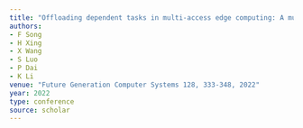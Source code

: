```yaml
---
title: "Offloading dependent tasks in multi-access edge computing: A multi-objective reinforcement learning approach"
authors:
- F Song
- H Xing
- X Wang
- S Luo
- P Dai
- K Li
venue: "Future Generation Computer Systems 128, 333-348, 2022"
year: 2022
type: conference
source: scholar
---
```

